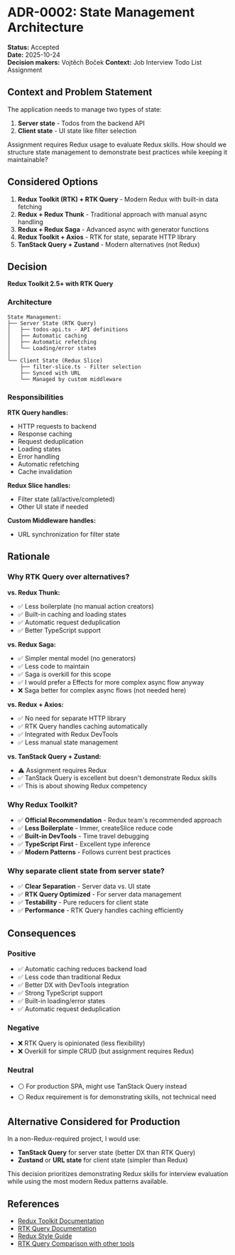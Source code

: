# ADR-0002: State Management Architecture

**Status:** Accepted  
**Date:** 2025-10-24  
**Decision makers:** Vojtěch Boček
**Context:** Job Interview Todo List Assignment

## Context and Problem Statement

The application needs to manage two types of state:

1. **Server state** - Todos from the backend API
2. **Client state** - UI state like filter selection

Assignment requires Redux usage to evaluate Redux skills. How should we structure state management to demonstrate best practices while keeping it maintainable?

## Considered Options

1. **Redux Toolkit (RTK) + RTK Query** - Modern Redux with built-in data fetching
2. **Redux + Redux Thunk** - Traditional approach with manual async handling
3. **Redux + Redux Saga** - Advanced async with generator functions
4. **Redux Toolkit + Axios** - RTK for state, separate HTTP library
5. **TanStack Query + Zustand** - Modern alternatives (not Redux)

## Decision

**Redux Toolkit 2.5+ with RTK Query**

### Architecture

```
State Management:
├── Server State (RTK Query)
│   ├── todos-api.ts - API definitions
│   ├── Automatic caching
│   ├── Automatic refetching
│   └── Loading/error states
│
└── Client State (Redux Slice)
    ├── filter-slice.ts - Filter selection
    ├── Synced with URL
    └── Managed by custom middleware
```

### Responsibilities

**RTK Query handles:**

- HTTP requests to backend
- Response caching
- Request deduplication
- Loading states
- Error handling
- Automatic refetching
- Cache invalidation

**Redux Slice handles:**

- Filter state (all/active/completed)
- Other UI state if needed

**Custom Middleware handles:**

- URL synchronization for filter state

## Rationale

### Why RTK Query over alternatives?

**vs. Redux Thunk:**

- ✅ Less boilerplate (no manual action creators)
- ✅ Built-in caching and loading states
- ✅ Automatic request deduplication
- ✅ Better TypeScript support

**vs. Redux Saga:**

- ✅ Simpler mental model (no generators)
- ✅ Less code to maintain
- ✅ Saga is overkill for this scope
- ✅ I would prefer a Effects for more complex async flow anyway
- ❌ Saga better for complex async flows (not needed here)

**vs. Redux + Axios:**

- ✅ No need for separate HTTP library
- ✅ RTK Query handles caching automatically
- ✅ Integrated with Redux DevTools
- ✅ Less manual state management

**vs. TanStack Query + Zustand:**

- ⚠️ Assignment requires Redux
- ✅ TanStack Query is excellent but doesn't demonstrate Redux skills
- ✅ This is about showing Redux competency

### Why Redux Toolkit?

- ✅ **Official Recommendation** - Redux team's recommended approach
- ✅ **Less Boilerplate** - Immer, createSlice reduce code
- ✅ **Built-in DevTools** - Time travel debugging
- ✅ **TypeScript First** - Excellent type inference
- ✅ **Modern Patterns** - Follows current best practices

### Why separate client state from server state?

- ✅ **Clear Separation** - Server data vs. UI state
- ✅ **RTK Query Optimized** - For server data management
- ✅ **Testability** - Pure reducers for client state
- ✅ **Performance** - RTK Query handles caching efficiently

## Consequences

### Positive

- ✅ Automatic caching reduces backend load
- ✅ Less code than traditional Redux
- ✅ Better DX with DevTools integration
- ✅ Strong TypeScript support
- ✅ Built-in loading/error states
- ✅ Automatic request deduplication

### Negative

- ❌ RTK Query is opinionated (less flexibility)
- ❌ Overkill for simple CRUD (but assignment requires Redux)

### Neutral

- ⚪ For production SPA, might use TanStack Query instead
- ⚪ Redux requirement is for demonstrating skills, not technical need

## Alternative Considered for Production

In a non-Redux-required project, I would use:

- **TanStack Query** for server state (better DX than RTK Query)
- **Zustand** or **URL state** for client state (simpler than Redux)

This decision prioritizes demonstrating Redux skills for interview evaluation while using the most modern Redux patterns available.

## References

- [Redux Toolkit Documentation](https://redux-toolkit.js.org/)
- [RTK Query Documentation](https://redux-toolkit.js.org/rtk-query/overview)
- [Redux Style Guide](https://redux.js.org/style-guide/)
- [RTK Query Comparison with other tools](https://redux-toolkit.js.org/rtk-query/comparison)
